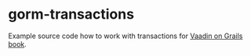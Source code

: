 gorm-transactions
=================

Example source code how to work with transactions for [Vaadin on Grails book](http://ondrej-kvasnovsky.gitbooks.io/vaadin-on-grails/).
